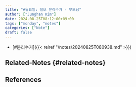```yaml
---
title: "#월요일: 칠보 분리수거 - 부모님"
author: ["Junghan Kim"]
date: 2024-08-25T08:12:00+09:00
tags: ["monday", "notes"]
categories: ["Note"]
draft: false
---
```


-   [#분리수거]({{< relref "/notes/20240825T080938.md" >}})


## Related-Notes {#related-notes}

## References

<style>.csl-entry{text-indent: -1.5em; margin-left: 1.5em;}</style><div class="csl-bib-body">
</div>
